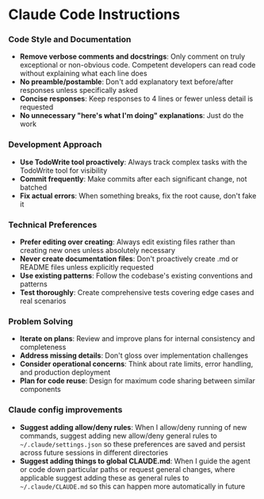 # Claude Code Instructions

### Code Style and Documentation
- **Remove verbose comments and docstrings**: Only comment on truly exceptional or non-obvious code. Competent developers can read code without explaining what each line does
- **No preamble/postamble**: Don't add explanatory text before/after responses unless specifically asked
- **Concise responses**: Keep responses to 4 lines or fewer unless detail is requested
- **No unnecessary "here's what I'm doing" explanations**: Just do the work

### Development Approach
- **Use TodoWrite tool proactively**: Always track complex tasks with the TodoWrite tool for visibility
- **Commit frequently**: Make commits after each significant change, not batched
- **Fix actual errors**: When something breaks, fix the root cause, don't fake it

### Technical Preferences
- **Prefer editing over creating**: Always edit existing files rather than creating new ones unless absolutely necessary
- **Never create documentation files**: Don't proactively create .md or README files unless explicitly requested
- **Use existing patterns**: Follow the codebase's existing conventions and patterns
- **Test thoroughly**: Create comprehensive tests covering edge cases and real scenarios

### Problem Solving
- **Iterate on plans**: Review and improve plans for internal consistency and completeness
- **Address missing details**: Don't gloss over implementation challenges
- **Consider operational concerns**: Think about rate limits, error handling, and production deployment
- **Plan for code reuse**: Design for maximum code sharing between similar components

### Claude config improvements
- **Suggest adding allow/deny rules**: When I allow/deny running of new commands, suggest adding new allow/deny general rules to `~/.claude/settings.json` so these preferences are saved and persist across future sessions in different directories
- **Suggest adding things to global CLAUDE.md**: When I guide the agent or code down particular paths or request general changes, where applicable suggest adding these as general rules to `~/.claude/CLAUDE.md` so this can happen more automatically in future
